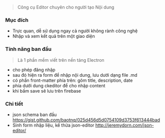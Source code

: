 > Công cụ Editor chuyên cho người tạo Nội dung

### Mục đích
- Trực quan, dễ sử dụng ngay cả người không rành công nghệ
- Nhập và xem kết quả trên một giao diện


### Tính năng ban đầu
> Là 1 phần mềm viết trên nền tảng Electron 

 - cho phép đăng nhập
 - sau đó hiện ra form để nhập nội dung, lưu dưới dạng file .md
 - có phần front-matter phía trên:  gôm title, description, date
 - phía dưới dung ckeditor để cho nhập content
 - khi bấm save sẽ lưu trên firebase
 
 ### Chi tiết
 - json schema ban đầu https://gist.github.com/baotnq/025d456d5d0754109d3753f613444bad
 - Sinh form nhập liệu, kế thừa json-editor  http://jeremydorn.com/json-editor/
